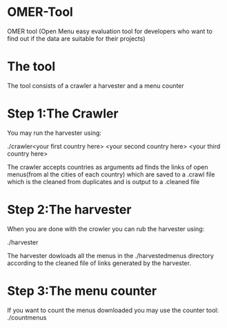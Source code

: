 OMER-Tool
=========

OMER tool (Open Menu easy evaluation tool for developers who want to find out if the data are suitable for their projects)

The tool
=========

The tool consists of a crawler a harvester and a menu counter

Step 1:The Crawler
=============

You may run the harvester using:

./crawler\<your first country here\> \<your second country here\>  \<your third country here\>

The crawler accepts countries as arguments ad finds the links of open menus(from al the cities of each country) which are saved to a .crawl file which is the cleaned from duplicates and is output to a .cleaned file

Step 2:The harvester
=============

When you are done with the crowler you can rub the harvester using:

./harvester 

The harvester dowloads all the menus in the ./harvestedmenus directory according to the cleaned file of links generated by the harvester.


Step 3:The menu counter
=============
If you want to count the menus downloaded you may use the counter tool:
./countmenus
